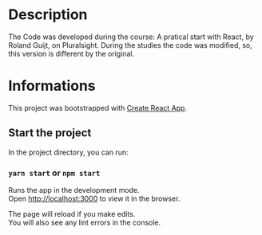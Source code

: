 # Description

The Code was developed during the course: A pratical start with React, by Roland Guijt, on Pluralsight.
During the studies the code was modified, so, this version is different by the original.

# Informations

This project was bootstrapped with [Create React App](https://github.com/facebook/create-react-app).

## Start the project

In the project directory, you can run:

### `yarn start` or `npm start`

Runs the app in the development mode.\
Open [http://localhost:3000](http://localhost:3000) to view it in the browser.

The page will reload if you make edits.\
You will also see any lint errors in the console.
